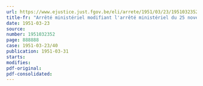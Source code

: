 ```yaml
---
url: https://www.ejustice.just.fgov.be/eli/arrete/1951/03/23/1951032352/justel
title-fr: "Arrêté ministériel modifiant l'arrêté ministériel du 25 novembre 1949, déterminant le régime de prix et fixant les prix maxima du gaz destiné à la distribution publique."
date: 1951-03-23
source:
number: 1951032352
page: 888888
case: 1951-03-23/40
publication: 1951-03-31
starts:
modifies:
pdf-original:
pdf-consolidated:
---
```


